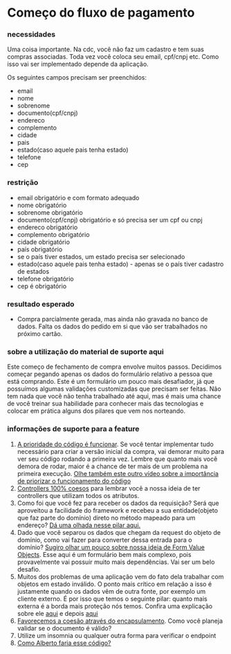 # Começo do fluxo de pagamento

### **necessidades**

Uma coisa importante. Na cdc, você não faz um cadastro e tem suas compras associadas. Toda vez você coloca seu email, cpf/cnpj etc. Como isso vai ser implementado depende da aplicação.

Os seguintes campos precisam ser preenchidos:

*   email
*   nome
*   sobrenome
*   documento(cpf/cnpj)
*   endereco
*   complemento
*   cidade
*   pais
*   estado(caso aquele pais tenha estado)
*   telefone
*   cep

### **restrição**

*   email obrigatório e com formato adequado
*   nome obrigatório
*   sobrenome obrigatório
*   documento(cpf/cnpj) obrigatório e só precisa ser um cpf ou cnpj
*   endereco obrigatório
*   complemento obrigatório
*   cidade obrigatório
*   país obrigatório
*   se o país tiver estados, um estado precisa ser selecionado
*   estado(caso aquele pais tenha estado) - apenas se o país tiver cadastro de estados
*   telefone obrigatório
*   cep é obrigatório

### **resultado esperado**

*   Compra parcialmente gerada, mas ainda não gravada no banco de dados. Falta os dados do pedido em si que vão ser trabalhados no próximo cartão.

### **sobre a utilização do material de suporte aqui**

Este começo de fechamento de compra envolve muitos passos. Decidimos começar pegando apenas os dados do formulário relativo a pessoa que está comprando. Este é um formulário um pouco mais desafiador, já que possuímos algumas validações customizadas que precisam ser feitas. Não tem nada que você não tenha trabalhado até aqui, mas é mais uma chance de você treinar sua habilidade para conhecer mais das tecnologias e colocar em prática alguns dos pilares que vem nos norteando. ​

### **informações de suporte para a feature**

1.  [A prioridade do código é funcionar](https://youtu.be/Pmazwb9-49k). Se você tentar implementar tudo necessário para criar a versão inicial da compra, vai demorar muito para ver seu código rodando a primeira vez. Lembre que quanto mais você demora de rodar, maior é a chance de ter mais de um problema na primeira execução. [Olhe também este outro vídeo sobre a importância de priorizar o funcionamento do código](https://youtu.be/vsHzQ3vQt8c)
2.  [Controllers 100% coesos](https://youtu.be/i3Au8Slv3x4) para lembrar você a nossa ideia de ter controllers que utilizam todos os atributos.
3.  Como foi que você fez para receber os dados da requisição? Será que aproveitou a facilidade do framework e recebeu a sua entidade(objeto que faz parte do domínio) direto no método mapeado para um endereço? [Dá uma olhada nesse pilar aqui.](https://youtu.be/_CvFy3ypsYc)
4.  Dado que você separou os dados que chegam da request do objeto de domínio, como vai fazer para converter dessa entrada para o domínio? [Sugiro olhar um pouco sobre nossa ideia de Form Value Objects](https://youtu.be/2Oc56btUWQA). Esse aqui é um formulário bem mais complexo, pois provavelmente vai possuir muito mais dependências. Vai ser um belo desafio.
5.  Muitos dos problemas de uma aplicação vem do fato dela trabalhar com objetos em estado inválido. O ponto mais crítico em relação a isso é justamente quando os dados vêm de outra fonte, por exemplo um cliente externo. É por isso que temos o seguinte pilar: quanto mais externa é a borda mais proteção nós temos. Confira uma explicação sobre ele [aqui](https://youtu.be/pu9zErRwk7k) e depois [aqui](https://youtu.be/odzqRwdgVUw)
6.  [Favorecemos a coesão através do encapsulamento](https://youtu.be/fVKC_EPvGWo). Como você planeja validar se o documento é válido?
7.  Utilize um insomnia ou qualquer outra forma para verificar o endpoint
9.  [Como Alberto faria esse código?](https://youtu.be/C4vWAM6tTqw)
